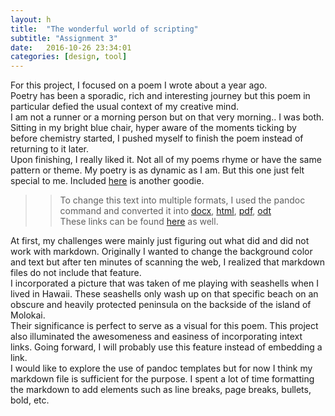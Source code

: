 ```yaml
---
layout: h
title:  "The wonderful world of scripting"
subtitle: "Assignment 3"
date:   2016-10-26 23:34:01
categories: [design, tool]
---
```


For this project, I focused on a poem I wrote about a year ago.  
Poetry has been a sporadic, rich and interesting journey but this poem in particular defied the usual context of my creative mind.   
I am not a runner or a morning person but on that very morning.. I was both.  
Sitting in my bright blue chair, hyper aware of the moments ticking by before chemistry started, I pushed myself to finish the poem instead of returning to it later.  
Upon finishing, I really liked it. Not all of my poems rhyme or have the same pattern or theme. My poetry is as dynamic as I am. But this one just felt special to me.
Included [here](https://gavvy.github.io/design/tool/2016/10/03/February8.html) is another goodie. 

>> To change this text into multiple formats, I used the pandoc command and converted it into [docx](https://github.com/inls161/assignment-3-gavvy/blob/master/9am.docx), [html](https://github.com/inls161/assignment-3-gavvy/blob/master/9am.html), [pdf](https://github.com/inls161/assignment-3-gavvy/blob/master/9am.pdf), [odt](https://github.com/inls161/assignment-3-gavvy/blob/master/9am.odt)    
>>These links can be found [here](https://github.com/inls161/assignment-3-gavvy) as well.

At first, my challenges were mainly just figuring out what did and did not work with markdown. Originally I wanted to change the background color and text but after ten minutes of scanning the web, I realized that markdown files do not include that feature.  
I incorporated a picture that was taken of me playing with seashells when I lived in Hawaii. These seashells only wash up on that specific beach on an obscure and heavily protected peninsula on the backside of the island of Molokai.   
Their significance is perfect to serve as a visual for this poem. This project also illuminated the awesomeness and easiness of incorporating intext links. Going forward, I will probably use this feature instead of embedding a link.  
I would like to explore the use of pandoc templates but for now I think my markdown file is sufficient for the purpose. I spent a lot of time formatting the markdown to add elements such as line breaks, page breaks, bullets, bold, etc.  

